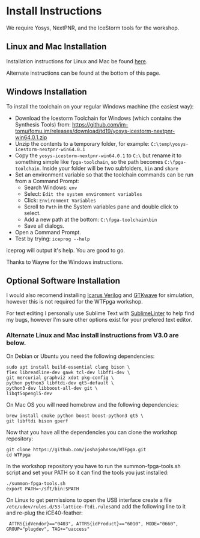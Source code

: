 # Install Instructions

We require Yosys, NextPNR, and the IceStorm tools for the workshop.

## Linux and Mac Installation

Installation instructions for Linux and Mac be found [here](http://www.clifford.at/icestorm/#install).

Alternate instructions can be found at the bottom of this page.

## Windows Installation

To install the toolchain on your regular Windows machine (the easiest way):

- Download the Icestorm Toolchain for Windows (which contains the Synthesis Tools) from: https://github.com/im-tomu/fomu.im/releases/download/td19/yosys-icestorm-nextpnr-win64.0.1.zip
- Unzip the contents to a temporary folder, for example: `C:\temp\yosys-icestorm-nextpnr-win64.0.1`
- Copy the `yosys-icestorm-nextpnr-win64.0.1` to `C:\` but rename it to something simple like `fpga-toolchain`, so the path becomes `C:\fpga-toolchain`. Inside your folder will be two subfolders, `bin` and `share`
- Set an environment variable so that the toolchain commands can be run from a Command Prompt:
  - Search Windows: `env`
  - Select: `Edit the system environment variables`
  - Click: `Environment Variables`
  - Scroll to `Path` in the System variables pane and double click to select.
  - Add a new path at the bottom: `C:\fpga-toolchain\bin`
  - Save all dialogs.
- Open a Command Prompt.
- Test by trying: `iceprog --help`

iceprog will output it's help. You are good to go.

Thanks to Wayne for the Windows instructions. 

## Optional Software Installation

I would also recomend installing [Icarus Verilog](https://iverilog.fandom.com/wiki/Installation_Guide) and [GTKwave](http://gtkwave.sourceforge.net/) for simulation, however this is not required for the WTFpga workshop.

For text editing I personally use Sublime Text with [SublimeLinter](https://packagecontrol.io/packages/SublimeLinter-contrib-iverilog) to help find my bugs, however I'm sure other options exist for your prefered text editor.

### Alternate Linux and Mac install instructions from V3.0 are below.

On Debian or Ubuntu you need the following dependencies:
```
sudo apt install build-essential clang bison \
flex libreadline-dev gawk tcl-dev libffi-dev \
git mercurial graphviz xdot pkg-config \
python python3 libftdi-dev qt5-default \
python3-dev libboost-all-dev git \
libqt5opengl5-dev
```

On Mac OS you will need homebrew and the following dependencies:

```
brew install cmake python boost boost-python3 qt5 \
git libftdi bison gperf
```

Now that you have all the dependencies you can clone the workshop
repository:

```
git clone ​https://github.com/joshajohnson/WTFpga.git
cd WTFpga
```

In the workshop repository you have to run the
summon-fpga-tools.sh script and set your ​PATH so it can find the
tools you just installed:

```
./summon-fpga-tools.sh
export PATH=~/sft/bin:$PATH
```

On Linux to get permissions to open the USB interface create a file
``` /etc/udev/rules.d/53-lattice-ftdi.rules ```and add the following line to it and
re-plug the iCE40-feather:

``` ATTRS{idVendor}=="0403", ATTRS{idProduct}=="6010", MODE="0660", GROUP="plugdev", TAG+="uaccess"```
